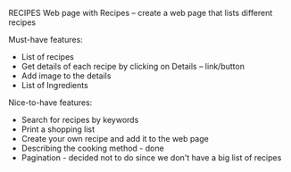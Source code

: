 RECIPES
Web page with Recipes – create a web page that lists different recipes

Must-have features:
- List of recipes 
- Get details of each recipe by clicking on Details – link/button
- Add image to the details
- List of Ingredients

Nice-to-have features:
- Search for recipes by keywords
- Print a shopping list
- Create your own recipe and add it to the web page
- Describing the cooking method - done
- Pagination - decided not to do since we don't have a big list of recipes
